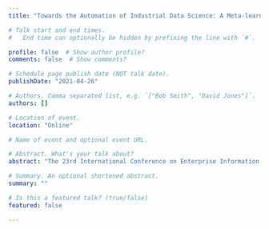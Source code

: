```yaml
---
title: "Towards the Automation of Industrial Data Science: A Meta-learning based Approach"

# Talk start and end times.
#   End time can optionally be hidden by prefixing the line with `#`.

profile: false  # Show author profile?
comments: false  # Show comments?

# Schedule page publish date (NOT talk date).
publishDate: "2021-04-26"

# Authors. Comma separated list, e.g. `["Bob Smith", "David Jones"]`.
authors: []

# Location of event.
location: "Online"

# Name of event and optional event URL.

# Abstract. What's your talk about?
abstract: "The 23rd International Conference on Enterprise Information Systems"

# Summary. An optional shortened abstract.
summary: ""

# Is this a featured talk? (true/false)
featured: false

---
```



